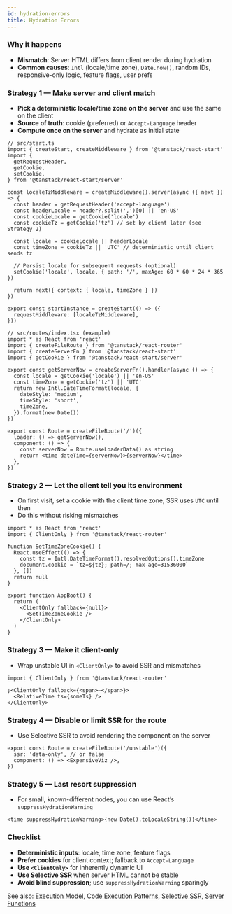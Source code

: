 ```yaml
---
id: hydration-errors
title: Hydration Errors
---
```


### Why it happens

- **Mismatch**: Server HTML differs from client render during hydration
- **Common causes**: `Intl` (locale/time zone), `Date.now()`, random IDs, responsive-only logic, feature flags, user prefs

### Strategy 1 — Make server and client match

- **Pick a deterministic locale/time zone on the server** and use the same on the client
- **Source of truth**: cookie (preferred) or `Accept-Language` header
- **Compute once on the server** and hydrate as initial state

```tsx
// src/start.ts
import { createStart, createMiddleware } from '@tanstack/react-start'
import {
  getRequestHeader,
  getCookie,
  setCookie,
} from '@tanstack/react-start/server'

const localeTzMiddleware = createMiddleware().server(async ({ next }) => {
  const header = getRequestHeader('accept-language')
  const headerLocale = header?.split(',')[0] || 'en-US'
  const cookieLocale = getCookie('locale')
  const cookieTz = getCookie('tz') // set by client later (see Strategy 2)

  const locale = cookieLocale || headerLocale
  const timeZone = cookieTz || 'UTC' // deterministic until client sends tz

  // Persist locale for subsequent requests (optional)
  setCookie('locale', locale, { path: '/', maxAge: 60 * 60 * 24 * 365 })

  return next({ context: { locale, timeZone } })
})

export const startInstance = createStart(() => ({
  requestMiddleware: [localeTzMiddleware],
}))
```

```tsx
// src/routes/index.tsx (example)
import * as React from 'react'
import { createFileRoute } from '@tanstack/react-router'
import { createServerFn } from '@tanstack/react-start'
import { getCookie } from '@tanstack/react-start/server'

export const getServerNow = createServerFn().handler(async () => {
  const locale = getCookie('locale') || 'en-US'
  const timeZone = getCookie('tz') || 'UTC'
  return new Intl.DateTimeFormat(locale, {
    dateStyle: 'medium',
    timeStyle: 'short',
    timeZone,
  }).format(new Date())
})

export const Route = createFileRoute('/')({
  loader: () => getServerNow(),
  component: () => {
    const serverNow = Route.useLoaderData() as string
    return <time dateTime={serverNow}>{serverNow}</time>
  },
})
```

### Strategy 2 — Let the client tell you its environment

- On first visit, set a cookie with the client time zone; SSR uses `UTC` until then
- Do this without risking mismatches

```tsx
import * as React from 'react'
import { ClientOnly } from '@tanstack/react-router'

function SetTimeZoneCookie() {
  React.useEffect(() => {
    const tz = Intl.DateTimeFormat().resolvedOptions().timeZone
    document.cookie = `tz=${tz}; path=/; max-age=31536000`
  }, [])
  return null
}

export function AppBoot() {
  return (
    <ClientOnly fallback={null}>
      <SetTimeZoneCookie />
    </ClientOnly>
  )
}
```

### Strategy 3 — Make it client-only

- Wrap unstable UI in `<ClientOnly>` to avoid SSR and mismatches

```tsx
import { ClientOnly } from '@tanstack/react-router'

;<ClientOnly fallback={<span>—</span>}>
  <RelativeTime ts={someTs} />
</ClientOnly>
```

### Strategy 4 — Disable or limit SSR for the route

- Use Selective SSR to avoid rendering the component on the server

```tsx
export const Route = createFileRoute('/unstable')({
  ssr: 'data-only', // or false
  component: () => <ExpensiveViz />,
})
```

### Strategy 5 — Last resort suppression

- For small, known-different nodes, you can use React’s `suppressHydrationWarning`

```tsx
<time suppressHydrationWarning>{new Date().toLocaleString()}</time>
```

### Checklist

- **Deterministic inputs**: locale, time zone, feature flags
- **Prefer cookies** for client context; fallback to `Accept-Language`
- **Use `<ClientOnly>`** for inherently dynamic UI
- **Use Selective SSR** when server HTML cannot be stable
- **Avoid blind suppression**; use `suppressHydrationWarning` sparingly

See also: [Execution Model](../execution-model.md), [Code Execution Patterns](../code-execution-patterns.md), [Selective SSR](../selective-ssr.md), [Server Functions](../server-functions.md)
